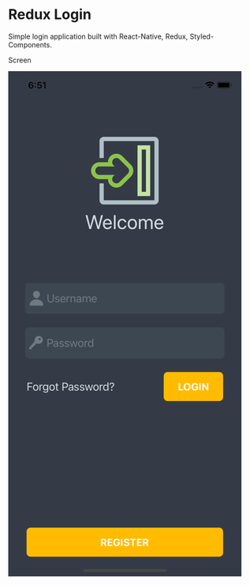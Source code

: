 # Redux Login

Simple login application built with React-Native, Redux, Styled-Components.

Screen

![](/login.png)

